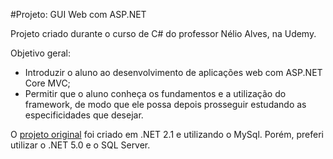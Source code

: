 #Projeto: GUI Web com ASP.NET 

Projeto criado durante o curso de C# do professor Nélio Alves, na Udemy. 


Objetivo geral:

  * Introduzir o aluno ao desenvolvimento de aplicações web com ASP.NET Core MVC;
  * Permitir que o aluno conheça os fundamentos e a utilização do framework, de modo que ele
   possa depois prosseguir estudando as especificidades que desejar.


O [projeto original](https://github.com/acenelio/workshop-asp-net-core-mvc) foi criado em .NET 2.1 e utilizando o MySql. Porém, preferi utilizar o .NET 5.0 
e o SQL Server.
